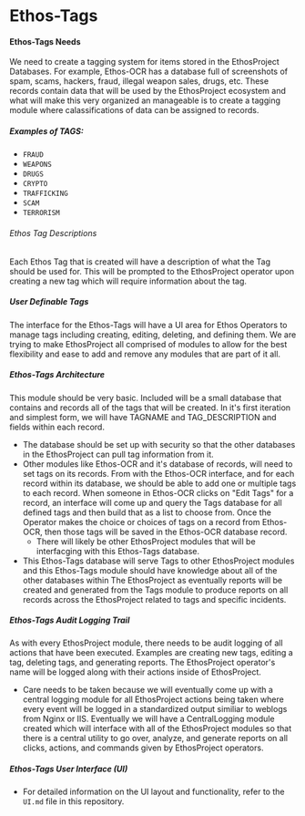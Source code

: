 # Ethos-Tags

#### Ethos-Tags Needs
We need to create a tagging system for items stored in the EthosProject Databases.  For example, Ethos-OCR has a database full of screenshots of spam, scams, hackers, fraud, illegal weapon sales, drugs, etc.  These records contain data that will be used by the EthosProject ecosystem and what will make this very organized an manageable is to create a tagging module where calassifications of data can be assigned to records.  

##### Examples of TAGS:
- ```FRAUD```
- ```WEAPONS```
- ```DRUGS```
- ```CRYPTO```
- ```TRAFFICKING```
- ```SCAM```
- ```TERRORISM```

###### Ethos Tag Descriptions
Each Ethos Tag that is created will have a description of what the Tag should be used for.  This will be prompted to the EthosProject operator upon creating a new tag which will require information about the tag.  

##### User Definable Tags
The interface for the Ethos-Tags will have a UI area for Ethos Operators to manage tags including creating, editing, deleting, and defining them.  We are trying to make EthosProject all comprised of modules to allow for the best flexibility and ease to add and remove any modules that are part of it all.  

##### Ethos-Tags Architecture
This module should be very basic.  Included will be a small database that contains and records all of the tags that will be created.  In it's first iteration and simplest form, we will have TAGNAME and TAG_DESCRIPTION and fields within each record.

- The database should be set up with security so that the other databases in the EthosProject can pull tag information from it.
- Other modules like Ethos-OCR and it's database of records, will need to set tags on its records.  From with the Ethos-OCR interface, and for each record within its database, we should be able to add one or multiple tags to each record.  When someone in Ethos-OCR clicks on "Edit Tags" for a record, an interface will come up and query the Tags database for all defined tags and then build that as a list to choose from. Once the Operator makes the choice or choices of tags on a record from Ethos-OCR, then those tags will be saved in the Ethos-OCR database record.
  - There will likely be other EthosProject modules that will be interfacging with this Ethos-Tags database.
- This Ethos-Tags database will serve Tags to other EthosProject modules and this Ethos-Tags module should have knowledge about all of the other databases within The EthosProject as eventually reports will be created and generated from the Tags module to produce reports on all records across the EthosProject related to tags and specific incidents.

##### Ethos-Tags Audit Logging Trail
As with every EthosProject module, there needs to be audit logging of all actions that have been executed.  Examples are creating new tags, editing a tag, deleting tags, and generating reports.  The EthosProject operator's name will be logged along with their actions inside of EthosProject.
- Care needs to be taken because we will eventually come up with a central logging module for all EthosProject actions being taken where every event will be logged in a standardized output similiar to weblogs from Nginx or IIS.  Eventually we will have a CentralLogging module created which will interface with all of the EthosProject modules so that there is a central utility to go over, analyze, and generate reports on all clicks, actions, and commands given by EthosProject operators.

##### Ethos-Tags User Interface (UI)
- For detailed information on the UI layout and functionality, refer to the ```UI.md``` file in this repository.

  

